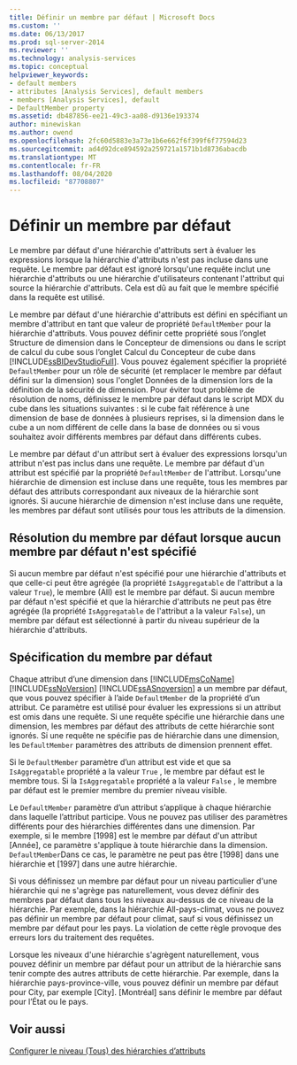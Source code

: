 ```yaml
---
title: Définir un membre par défaut | Microsoft Docs
ms.custom: ''
ms.date: 06/13/2017
ms.prod: sql-server-2014
ms.reviewer: ''
ms.technology: analysis-services
ms.topic: conceptual
helpviewer_keywords:
- default members
- attributes [Analysis Services], default members
- members [Analysis Services], default
- DefaultMember property
ms.assetid: db487856-ee21-49c3-aa08-d9136e193374
author: minewiskan
ms.author: owend
ms.openlocfilehash: 2fc60d5883e3a73e1b6e662f6f399f6f77594d23
ms.sourcegitcommit: ad4d92dce894592a259721a1571b1d8736abacdb
ms.translationtype: MT
ms.contentlocale: fr-FR
ms.lasthandoff: 08/04/2020
ms.locfileid: "87708807"
---
```

# <a name="define-a-default-member"></a>Définir un membre par défaut
  Le membre par défaut d'une hiérarchie d'attributs sert à évaluer les expressions lorsque la hiérarchie d'attributs n'est pas incluse dans une requête. Le membre par défaut est ignoré lorsqu'une requête inclut une hiérarchie d'attributs ou une hiérarchie d'utilisateurs contenant l'attribut qui source la hiérarchie d'attributs. Cela est dû au fait que le membre spécifié dans la requête est utilisé.  
  
 Le membre par défaut d'une hiérarchie d'attributs est défini en spécifiant un membre d'attribut en tant que valeur de propriété `DefaultMember` pour la hiérarchie d'attributs. Vous pouvez définir cette propriété sous l’onglet Structure de dimension dans le Concepteur de dimensions ou dans le script de calcul du cube sous l’onglet Calcul du Concepteur de cube dans [!INCLUDE[ssBIDevStudioFull](../../includes/ssbidevstudiofull-md.md)]. Vous pouvez également spécifier la propriété `DefaultMember` pour un rôle de sécurité (et remplacer le membre par défaut défini sur la dimension) sous l'onglet Données de la dimension lors de la définition de la sécurité de dimension. Pour éviter tout problème de résolution de noms, définissez le membre par défaut dans le script MDX du cube dans les situations suivantes : si le cube fait référence à une dimension de base de données à plusieurs reprises, si la dimension dans le cube a un nom différent de celle dans la base de données ou si vous souhaitez avoir différents membres par défaut dans différents cubes.  
  
 Le membre par défaut d'un attribut sert à évaluer des expressions lorsqu'un attribut n'est pas inclus dans une requête. Le membre par défaut d'un attribut est spécifié par la propriété `DefaultMember` de l'attribut. Lorsqu'une hiérarchie de dimension est incluse dans une requête, tous les membres par défaut des attributs correspondant aux niveaux de la hiérarchie sont ignorés. Si aucune hiérarchie de dimension n'est incluse dans une requête, les membres par défaut sont utilisés pour tous les attributs de la dimension.  
  
## <a name="resolving-the-default-member-when-no-default-member-is-specified"></a>Résolution du membre par défaut lorsque aucun membre par défaut n'est spécifié  
 Si aucun membre par défaut n'est spécifié pour une hiérarchie d'attributs et que celle-ci peut être agrégée (la propriété `IsAggregatable` de l'attribut a la valeur `True`), le membre (All) est le membre par défaut. Si aucun membre par défaut n'est spécifié et que la hiérarchie d'attributs ne peut pas être agrégée (la propriété `IsAggregatable` de l'attribut a la valeur `False`), un membre par défaut est sélectionné à partir du niveau supérieur de la hiérarchie d'attributs.  
  
## <a name="specifying-the-default-member"></a>Spécification du membre par défaut  
 Chaque attribut d’une dimension dans [!INCLUDE[msCoName](../../includes/msconame-md.md)] [!INCLUDE[ssNoVersion](../../includes/ssnoversion-md.md)] [!INCLUDE[ssASnoversion](../../includes/ssasnoversion-md.md)] a un membre par défaut, que vous pouvez spécifier à l’aide `DefaultMember` de la propriété d’un attribut. Ce paramètre est utilisé pour évaluer les expressions si un attribut est omis dans une requête. Si une requête spécifie une hiérarchie dans une dimension, les membres par défaut des attributs de cette hiérarchie sont ignorés. Si une requête ne spécifie pas de hiérarchie dans une dimension, les `DefaultMember` paramètres des attributs de dimension prennent effet.  
  
 Si le `DefaultMember` paramètre d’un attribut est vide et que sa `IsAggregatable` propriété a la valeur `True` , le membre par défaut est le membre tous. Si la `IsAggregatable` propriété a la valeur `False` , le membre par défaut est le premier membre du premier niveau visible.  
  
 Le `DefaultMember` paramètre d’un attribut s’applique à chaque hiérarchie dans laquelle l’attribut participe. Vous ne pouvez pas utiliser des paramètres différents pour des hiérarchies différentes dans une dimension. Par exemple, si le membre [1998] est le membre par défaut d'un attribut [Année], ce paramètre s'applique à toute hiérarchie dans la dimension. `DefaultMember`Dans ce cas, le paramètre ne peut pas être [1998] dans une hiérarchie et [1997] dans une autre hiérarchie.  
  
 Si vous définissez un membre par défaut pour un niveau particulier d'une hiérarchie qui ne s'agrège pas naturellement, vous devez définir des membres par défaut dans tous les niveaux au-dessus de ce niveau de la hiérarchie. Par exemple, dans la hiérarchie All-pays-climat, vous ne pouvez pas définir un membre par défaut pour climat, sauf si vous définissez un membre par défaut pour les pays. La violation de cette règle provoque des erreurs lors du traitement des requêtes.  
  
 Lorsque les niveaux d'une hiérarchie s'agrègent naturellement, vous pouvez définir un membre par défaut pour un attribut de la hiérarchie sans tenir compte des autres attributs de cette hiérarchie. Par exemple, dans la hiérarchie pays-province-ville, vous pouvez définir un membre par défaut pour City, par exemple [City]. [Montréal] sans définir le membre par défaut pour l’État ou le pays.  
  
## <a name="see-also"></a>Voir aussi  
 [Configurer le niveau &#40;Tous&#41; des hiérarchies d’attributs](database-dimensions-configure-the-all-level-for-attribute-hierarchies.md)  
  
  
